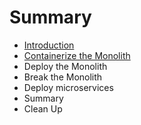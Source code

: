 # Summary

* [Introduction](introduction.md)
* [Containerize the Monolith](containerize_monolith.md)
* Deploy the Monolith
* Break the Monolith
* Deploy microservices
* Summary
* Clean Up
